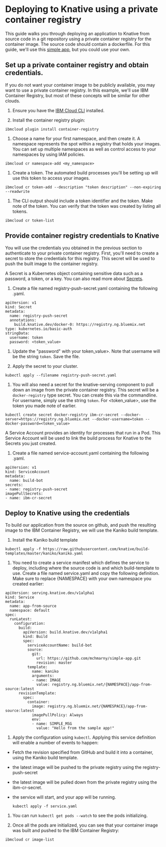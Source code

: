 # Deploying to Knative using a private container registry
This guide walks you through deploying an application to Knative from source code in a git repository using a private container registry for the container image. The source code should contain a dockerfile. For this guide, we'll use this [simple app](https://github.com/mchmarny/simple-app), but you could use your own.


## Set up a private container registry and obtain credentials.
If you do not want your container image to be publicly available, you may want to use a private container registry. In this example, we'll use IBM Container Registry, but most of these concepts will be similar for other clouds.

1. Ensure you have the [IBM Cloud CLI](https://cloud.ibm.com/docs/cli/reference/ibmcloud/download_cli.html#install_use) installed.  

1. Install the container registry plugin:

```
ibmcloud plugin install container-registry
```

1. Choose a name for your first namespace, and then create it. A namespace represents the spot within a registry that holds your images. You can set up multiple namespaces as well as control access to your namespaces by using IAM policies.

```
ibmcloud cr namespace-add <my_namespace>
```

1. Create a token. The automated build processes you'll be setting up will use this token to access your images.

```
ibmcloud cr token-add --description "token description" --non-expiring --readwrite
```

1. The CLI output should include a token identifier and the token. Make note of the token. You can verify that the token was created by listing all tokens.

```
ibmcloud cr token-list
```

## Provide container registry credentials to Knative
You will use the credentials you obtained in the previous section to authenticate to your private container registry. First, you'll need to create a secret to store the credentials for this registry. This secret will be used to push the built image to the container registry.

A Secret is a Kubernetes object containing sensitive data such as a password, a token, or a key. You can also read more about [Secrets](https://kubernetes.io/docs/concepts/configuration/secret/).

1. Create a file named registry-push-secret.yaml containing the following .yaml.

```
apiVersion: v1
kind: Secret
metadata:
  name: registry-push-secret
  annotations:
    build.knative.dev/docker-0: https://registry.ng.bluemix.net
type: kubernetes.io/basic-auth
stringData:
  username: token
  password: <token_value>
```

1. Update the "password" with your token_value>. Note that username will be the string `token`. Save the file.

1. Apply the secret to your cluster.

  ```
  kubectl apply --filename registry-push-secret.yaml
  ```

1. You will also need a secret for the knative-serving component to pull down an image from the private container registry. This secret will be a `docker-registry` type secret. You can create this via the commandline. For username, simply use the string `token`. For <token_value>, use the token you made note of earlier.

  ```
  kubectl create secret docker-registry ibm-cr-secret --docker-server=https://registry.ng.bluemix.net --docker-username=token --docker-password=<token_value>
  ```

A Service Account provides an identity for processes that run in a Pod. This Service Account will be used to link the build process for Knative to the Secrets you just created.

1. Create a file named service-account.yaml containing the following .yaml.

  ```
  apiVersion: v1
  kind: ServiceAccount
  metadata:
    name: build-bot
  secrets:
  - name: registry-push-secret
  imagePullSecrets:
  - name: ibm-cr-secret
  ```

## Deploy to Knative using the credentials
To build our application from the source on github, and push the resulting image to the IBM Container Registry, we will use the Kaniko build template.

1. Install the Kaniko build template

  ```
  kubectl apply -f https://raw.githubusercontent.com/knative/build-templates/master/kaniko/kaniko.yaml
  ```

1. You need to create a service manifest which defines the service to deploy, including where the source code is and which build-template to use. Create a file named service.yaml and copy the following definition. Make sure to replace {NAMESPACE} with your own namespace you created earlier:

  ```
  apiVersion: serving.knative.dev/v1alpha1
  kind: Service
  metadata:
    name: app-from-source
    namespace: default
  spec:
    runLatest:
      configuration:
        build:
          apiVersion: build.knative.dev/v1alpha1
          kind: Build
          spec:
            serviceAccountName: build-bot
            source:
              git:
                url: https://github.com/mchmarny/simple-app.git
                revision: master
            template:
              name: kaniko
              arguments:
              - name: IMAGE
                value: registry.ng.bluemix.net/{NAMESPACE}/app-from-source:latest
        revisionTemplate:
          spec:
            container:
              image: registry.ng.bluemix.net/{NAMESPACE}/app-from-source:latest 
              imagePullPolicy: Always
              env:
              - name: SIMPLE_MSG
                value: "Hello from the sample app!"
  ```

1. Apply the configuration using `kubectl`. Applying this service definition will enable a number of events to happen:
- Fetch the revision specified from GitHub and build it into a container, using the Kaniko build template.
- the latest image will be pushed to the private registry using the registry-push-secret
- the latest image will be pulled down from the private registry using the ibm-cr-secret.
- the service will start, and your app will be running.

  ```
  kubectl apply -f service.yaml
  ```

1. You can run `kubectl get pods --watch` to see the pods initializing.

1. Once all the pods are initialized, you can see that your container image was built and pushed to the IBM Container Registry:

  ```
  ibmcloud cr image-list
  ```